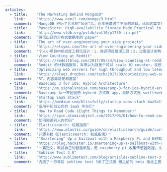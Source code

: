 ```yaml
---
articles:
  - title:    "The Marketing Behind MongoDB"
    link:     "https://www.nemil.com/mongo/3.html"
    comment:  "MongoDB 经历了几年的“风光”后，近年来遭遇了不断的质疑。比如这篇文章犀利的指出，MongoDB 的繁荣是由于背后公司的营销手段所致。手段包括：组织各种 conf 和用户组，请具有相同投资背景的知名公司写博客宣传迁移 MongoDB，宣扬 MongoDB for everything 和 MEAN Stack 等概念。我不用也不关心 MongoDB 到底怎么样，但这让我们惊醒市面上很多很 cool 的技术，并不是单纯的因为 cool，背后可能会有一些并不 cool 的推手。真正靠谱与否，需要实践来检验。"
  - title:    "PaxosStore: High-availability Storage Made Practical in WeChat"
    link:     "http://www.vldb.org/pvldb/vol10/p1730-lin.pdf"
    comment:  "微信出品的分布式数据库的 paper"
  - title:    "The art of over-engineering your side projects"
    link:     "https://elsyms.com/the-art-of-over-engineering-your-side-projects/"
    comment:  "个人小项目中的过度工程化设计：1，强调项目管理工具；2，过度设计架构；3，过度考虑技术栈；4，自制框架；5，持续0部署。在我看来，123是可以接受的，4是没有必要的，但一起的前提是不能一直5"
  - title:    "View Counting at Reddit"
    link:     "https://redditblog.com/2017/05/24/view-counting-at-reddit/"
    comment:  "Reddit 的计数器服务，本来以为就是个可以 scale 的 counter，没想到还是有些学问的"
  - title:    "Optimizing web servers for high throughput and low latency"
    link:     "https://blogs.dropbox.com/tech/2017/09/optimizing-web-servers-for-high-throughput-and-low-latency/"
    comment:  "RT。内容非常硬和底层"
  - title:    "Basecamp 3 for iOS: Hybrid Architecture"
    link:     "https://m.signalvnoise.com/basecamp-3-for-ios-hybrid-architecture-afc071589c25"
    comment:  "Basecamp 从一开始就用 hybrid 方式做 app，最新方式是 swift+webview"
  - title:    "Startup SaaS Stack"
    link:     "https://medium.com/blissfully/startup-saas-stack-4aa9a17b9afc"
    comment:  "适用于初创公司的 SaaS 平台们"
  - title:    "How to Read Code (Eight Things to Remember)"
    link:     "https://spin.atomicobject.com/2017/06/01/how-to-read-code/"
    comment:  "如何阅读别人的代码"
  - title:    "Elasticsearch: 权威指南"
    link:     "https://www.elastic.co/guide/cn/elasticsearch/guide/current/index.html"
    comment:  "开源书籍《Elasticsearch: 权威指南》"
  - title:    "“Smartening” Up a Sailboat with a Raspberry Pi and ESP8266 Modules"
    link:     "https://blog.hackster.io/smartening-up-a-sailboat-with-a-raspberry-pi-and-esp8266-modules-b8520aff23a0"
    comment:  "一篇短文，改装自己的智能帆船，用 raspberry pi 收集传感器数据。文章有点废，但喜欢这种做法"
  - title:    "Sublime Text 3.0"
    link:     "http://www.sublimetext.com/blog/articles/sublime-text-3-point-0"
    comment:  "内测了一万年后 sublime text 3出了正式版 跟之前的 beta 版比主要更改了 UI 和图标"
---
```

